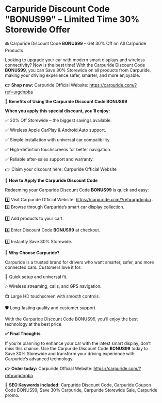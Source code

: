 # Carpuride Discount Code "BONUS99" – Limited Time 30% Storewide Offer

🚘 Carpuride Discount Code **BONUS99** – Get 30% Off on All Carpuride Products

Looking to upgrade your car with modern smart displays and wireless connectivity? Now is the best time! With the Carpuride Discount Code **BONUS99**, you can Save 30% Storewide on all products from Carpuride, making your driving experience safer, smarter, and more enjoyable.

**👉 Shop now:** Carpuride Official Website: https://carpuride.com/?ref=urgdnpba

**🎯 Benefits of Using the Carpuride Discount Code BONUS99**

**When you apply this special discount, you’ll enjoy:**

✅ 30% Off Storewide – the biggest savings available.

✅ Wireless Apple CarPlay & Android Auto support.

✅ Simple installation with universal car compatibility.

✅ High-definition touchscreens for better navigation.

✅ Reliable after-sales support and warranty.

👉 Claim your discount here: Carpuride Official Website

**🛒 How to Apply the Carpuride Discount Code**

Redeeming your Carpuride Discount Code **BONUS99** is quick and easy:

1️⃣ Visit Carpuride Official Website: https://carpuride.com/?ref=urgdnpba
.
2️⃣ Browse through Carpuride’s smart car display collection.

3️⃣ Add products to your cart.

4️⃣ Enter Discount Code **BONUS99** at checkout.

5️⃣ Instantly Save 30% Storewide.

**🌟 Why Choose Carpuride?**

Carpuride is a trusted brand for drivers who want smarter, safer, and more connected cars. Customers love it for:

🚀 Quick setup and universal fit.

🎶 Wireless streaming, calls, and GPS navigation.

📺 Large HD touchscreen with smooth controls.

🛡️ Long-lasting quality and customer support.

With the Carpuride Discount Code BONUS99, you’ll enjoy the best technology at the best price.

**✅ Final Thoughts**

If you’re planning to enhance your car with the latest smart display, don’t miss this chance. Use the Carpuride Discount Code **BONUS99** today to Save 30% Storewide and transform your driving experience with Carpuride’s advanced technology.

**👉 Order today:** Carpuride Official Website: https://carpuride.com/?ref=urgdnpba

**🔑 SEO Keywords included:** Carpuride Discount Code, Carpuride Coupon Code BONUS99, Save 30% Carpuride, Carpuride Storewide Sale, Carpuride promo.
